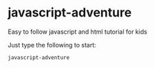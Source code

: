 # javascript-adventure
Easy to follow javascript and html tutorial for kids

Just type the following to start:
  
  `javascript-adventure`
